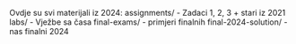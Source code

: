 Ovdje su svi materijali iz 2024:
assignments/ - Zadaci 1, 2, 3 + stari iz 2021
labs/ - Vježbe sa časa
final-exams/ - primjeri finalnih
final-2024-solution/ - nas finalni 2024
